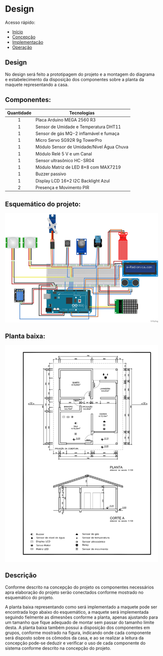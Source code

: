 # Design

Acesso rápido:
  - [Início](https://github.com/JoaoMario109/projeto-integrador-2)
  - [Concepção](./conceive.md)
  - [Implementação](./implement.md)
  - [Operação](./operate.md)

## Design

No design será feito a prototipagem do projeto e a montagem do diagrama e estabelecimento da disposição dos
componentes sobre a planta da maquete representando a casa.

## Componentes:

Quantidade  | Tecnologias
:---------:   | ------
1           | Placa Arduino MEGA 2560 R3
1           | Sensor de Umidade e Temperatura DHT11
1           | Sensor de gás MQ-2 inflamável e fumaça
1           | Micro Servo SG92R 9g TowerPro
1           | Módulo Sensor de Umidade/Nível Água Chuva
1           | Módulo Relé 5 V e um Canal
1           | Sensor ultrasônico HC-SR04
1           | Módulo Matriz de LED 8×8 com MAX7219
1           | Buzzer passivo
1           | Display LCD 16×2 I2C Backlight Azul
2           | Presença e Movimento PIR

## Esquemático do projeto:

![Esquemático](./assets/design.png)

## Planta baixa:

![PlantaBaixa](./assets/planta_maquete_pi.png)

## Descrição

<p>
Conforme descrito na concepção do projeto os componentes necessários apra elaboração do projeto serão conectados conforme mostrado no esquemático do projeto.
</p>

<p>
A planta baixa representando como será implementado a maquete pode ser encontrada logo abaixo do esquemático, a maquete será implementada seguindo fielmente as dimesnões conforme a planta, apenas ajustando para um tamanho que fique adequado de montar sem passar do tamanho limite desta. A planta baixa também possui a disposição dos componentes em grupos, conforme mostrado na figura, indicando onde cada componente será disposto sobre os cômodos da casa, e ao se realizar a leitura da concepção pode-se deduzir e verificar o uso de cada componente do sistema conforme descrito na concepção do projeto.
</p>